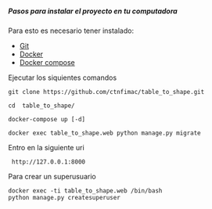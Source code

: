 
##### Pasos para instalar el proyecto en tu computadora
Para esto es necesario tener instalado:
- [Git](https://git-scm.com/) 
- [Docker](https://www.docker.com/) 
- [Docker compose](https://docs.docker.com/compose/) 


Ejecutar los siquientes comandos
```
git clone https://github.com/ctnfimac/table_to_shape.git
```


```
cd  table_to_shape/
```

```
docker-compose up [-d]
```

```
docker exec table_to_shape.web python manage.py migrate
```

Entro en la siguiente uri
```
 http://127.0.0.1:8000
```


Para crear un superusuario
```
docker exec -ti table_to_shape.web /bin/bash
python manage.py createsuperuser
```